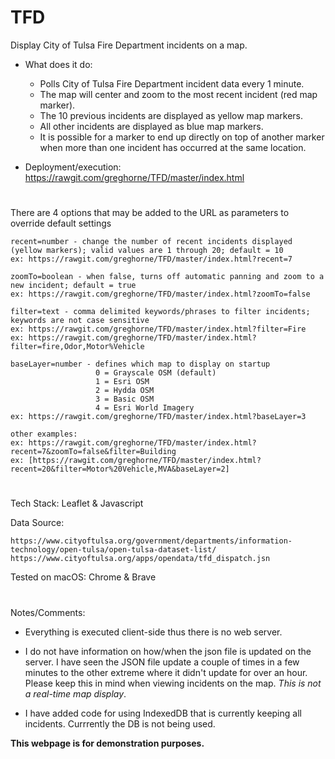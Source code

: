 # TFD

Display City of Tulsa Fire Department incidents on a map.

* What does it do:

    * Polls City of Tulsa Fire Department incident data every 1 minute.
    * The map will center and zoom to the most recent incident (red map marker).
    * The 10 previous incidents are displayed as yellow map markers.
    * All other incidents are displayed as blue map markers.
    * It is possible for a marker to end up directly on top of another marker when more than one incident has occurred at the same location.

* Deployment/execution: https://rawgit.com/greghorne/TFD/master/index.html

#

There are 4 options that may be added to the URL as parameters to override default settings

    recent=number - change the number of recent incidents displayed (yellow markers); valid values are 1 through 20; default = 10
    ex: https://rawgit.com/greghorne/TFD/master/index.html?recent=7

    zoomTo=boolean - when false, turns off automatic panning and zoom to a new incident; default = true
    ex: https://rawgit.com/greghorne/TFD/master/index.html?zoomTo=false

    filter=text - comma delimited keywords/phrases to filter incidents; keywords are not case sensitive
    ex: https://rawgit.com/greghorne/TFD/master/index.html?filter=Fire
    ex: https://rawgit.com/greghorne/TFD/master/index.html?filter=fire,Odor,Motor%Vehicle

    baseLayer=number - defines which map to display on startup
                       0 = Grayscale OSM (default)
                       1 = Esri OSM
                       2 = Hydda OSM
                       3 = Basic OSM
                       4 = Esri World Imagery
    ex: https://rawgit.com/greghorne/TFD/master/index.html?baseLayer=3
    
    other examples:
    ex: https://rawgit.com/greghorne/TFD/master/index.html?recent=7&zoomTo=false&filter=Building
    ex: [https://rawgit.com/greghorne/TFD/master/index.html?recent=20&filter=Motor%20Vehicle,MVA&baseLayer=2]

#

Tech Stack: Leaflet & Javascript

Data Source: 

    https://www.cityoftulsa.org/government/departments/information-technology/open-tulsa/open-tulsa-dataset-list/
    https://www.cityoftulsa.org/apps/opendata/tfd_dispatch.jsn

Tested on macOS: Chrome & Brave

#

Notes/Comments:

* Everything is executed client-side thus there is no web server.

* I do not have information on how/when the json file is updated on the server.  I have seen the JSON file update a couple of times in a few minutes to the other extreme where it didn't update for over an hour.  Please keep this in mind when viewing incidents on the map.  _This is not a real-time map display_.

* I have added code for using IndexedDB that is currently keeping all incidents.  Currrently the DB is not being used.  

**This webpage is for demonstration purposes.**






